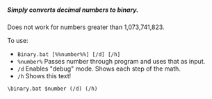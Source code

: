 ##### Simply converts decimal numbers to binary.
<h8>Does not work for numbers greater than 1,073,741,823.</h8>

To use:
* `Binary.bat [%%number%%] [/d] [/h]`
* `%number%`     Passes number through program and uses that as input.
* `/d`             Enables "debug" mode. Shows each step of the math.
* `/h`             Shows this text!

```
\binary.bat $number (/d) (/h)
```
